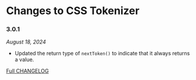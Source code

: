 # Changes to CSS Tokenizer

### 3.0.1

_August 18, 2024_

- Updated the return type of `nextToken()` to indicate that it always returns a value.

[Full CHANGELOG](https://github.com/csstools/postcss-plugins/tree/main/packages/css-tokenizer/CHANGELOG.md)
